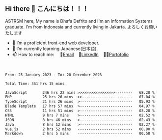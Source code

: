 ## Hi there 👋 こんにちは！！！
ASTRSM here, My name is Dhafa Defrito and I'm an Information Systems graduate. I'm from Indonesia and currently living in Jakarta. よろしくお願いたします

- 🔭 I’m a proficient front-end web developer.
- 🌱 I’m currently learning Japanese(日本語).
- 📫 How to reach me: &nbsp;&nbsp;&nbsp;&nbsp;📧[Email](ddefrito@gmail.com)&nbsp;&nbsp;&nbsp;&nbsp;💼[LinkedIn](https://www.linkedin.com/in/dhafa-defrita-rama-yudistira-9357a9229/)&nbsp;&nbsp;&nbsp;&nbsp;👨‍🎨[Portofolio](https://ddefrito.vercel.app/)
<br>
<!-- <p align="left">
<a href="https://github.com/ASTRSM">
  <img height="180em" src="https://github-readme-stats-eight-theta.vercel.app/api?username=ASTRSM&show_icons=true&theme=dracula&include_all_commits=true&count_private=true"/>
  <img height="180em" src="https://github-readme-stats-eight-theta.vercel.app/api/top-langs/?username=ASTRSM&layout=compact&langs_count=8&theme=dracula"/>
</a>
</p> -->

<!--START_SECTION:waka-->

```txt
From: 25 January 2023 - To: 20 December 2023

Total Time: 361 hrs 15 mins

JavaScript       246 hrs 22 mins >>>>>>>>>>>>>>>>>--------   68.20 %
PHP              25 hrs 26 mins  >>-----------------------   07.04 %
TypeScript       21 hrs 26 mins  >------------------------   05.93 %
Blade Template   17 hrs 57 mins  >------------------------   04.97 %
CSS              11 hrs 51 mins  >------------------------   03.28 %
HTML             9 hrs 7 mins    >------------------------   02.52 %
JSON             8 hrs 46 mins   >------------------------   02.43 %
Java             8 hrs 12 mins   >------------------------   02.27 %
Vue.js           2 hrs 52 mins   -------------------------   00.80 %
Markdown         2 hrs 5 mins    -------------------------   00.58 %
```

<!--END_SECTION:waka-->
